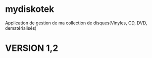 # mydiskotek
Application de gestion de ma collection de disques(Vinyles, CD, DVD, dematérialisés)

# VERSION 1,2

